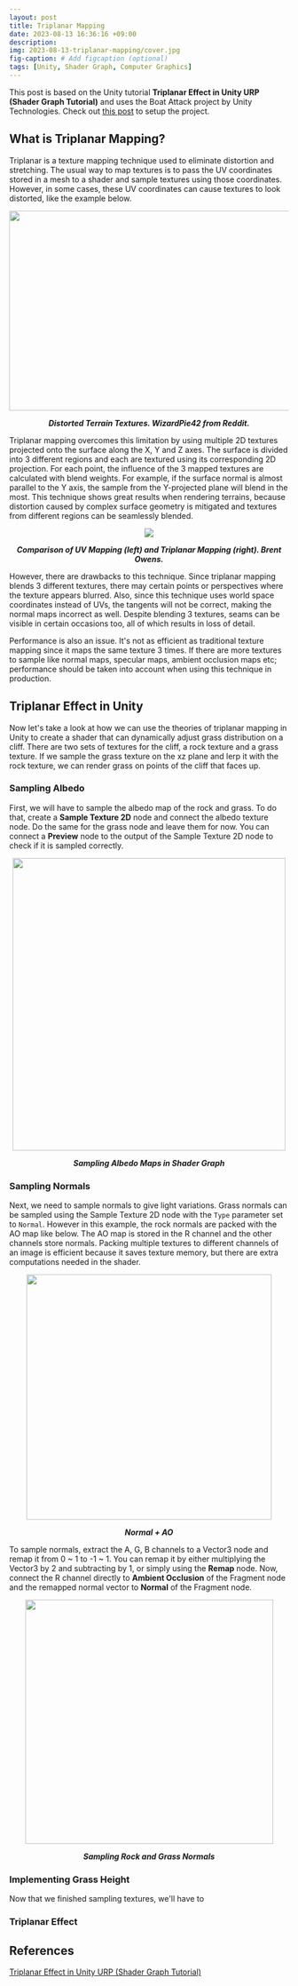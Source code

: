 ```yaml
---
layout: post
title: Triplanar Mapping
date: 2023-08-13 16:36:16 +09:00
description: 
img: 2023-08-13-triplanar-mapping/cover.jpg
fig-caption: # Add figcaption (optional)
tags: [Unity, Shader Graph, Computer Graphics]
---
```


This post is based on the Unity tutorial **Triplanar Effect in Unity URP (Shader Graph Tutorial)** and uses the Boat Attack project by Unity Technologies. Check out [this post](https://be9904.github.io/cloning-a-project/) to setup the project.

## What is Triplanar Mapping?
Triplanar is a texture mapping technique used to eliminate distortion and stretching. The usual way to map textures is to pass the UV coordinates stored in a mesh to a shader and sample textures using those coordinates. However, in some cases, these UV coordinates can cause textures to look distorted, like the example below.

<p align="center">
  <img src="/assets/img/2023-08-13-triplanar-mapping/distorted-texture.jpeg" width="640" height="360">
 </p>
<p align="center"><b><i>Distorted Terrain Textures. WizardPie42 from Reddit.</i></b></p>

Triplanar mapping overcomes this limitation by using multiple 2D textures projected onto the surface along the X, Y and Z axes. The surface is divided into 3 different regions and each are textured using its corresponding 2D projection. For each point, the influence of the 3 mapped textures are calculated with blend weights. For example, if the surface normal is almost parallel to the Y axis, the sample from the Y-projected plane will blend in the most. This technique shows great results when rendering terrains, because distortion caused by complex surface geometry is mitigated and textures from different regions can be seamlessly blended.

<p align="center">
  <img src="/assets/img/2023-08-13-triplanar-mapping/tri-compare.jpg">
 </p>
<p align="center"><b><i>Comparison of UV Mapping (left) and Triplanar Mapping (right). Brent Owens.</i></b></p>

However, there are drawbacks to this technique. Since triplanar mapping blends 3 different textures, there may certain points or perspectives where the texture appears blurred. Also, since this technique uses world space coordinates instead of UVs, the tangents will not be correct, making the normal maps incorrect as well. Despite blending 3 textures, seams can be visible in certain occasions too, all of which results in loss of detail.

Performance is also an issue. It's not as efficient as traditional texture mapping since it maps the same texture 3 times. If there are more textures to sample like normal maps, specular maps, ambient occlusion maps etc; performance should be taken into account when using this technique in production.

## Triplanar Effect in Unity
Now let's take a look at how we can use the theories of triplanar mapping in Unity to create a shader that can dynamically adjust grass distribution on a cliff. There are two sets of textures for the cliff, a rock texture and a grass texture. If we sample the grass texture on the xz plane and lerp it with the rock texture, we can render grass on points of the cliff that faces up.

### Sampling Albedo
First, we will have to sample the albedo map of the rock and grass. To do that, create a **Sample Texture 2D** node and connect the albedo texture node. Do the same for the grass node and leave them for now. You can connect a **Preview** node to the output of the Sample Texture 2D node to check if it is sampled correctly.

<p align="center">
  <img src="/assets/img/2023-08-13-triplanar-mapping/triplanar-albedo.PNG" width="492" height="527">
 </p>
<p align="center"><b><i>Sampling Albedo Maps in Shader Graph</i></b></p>

### Sampling Normals
Next, we need to sample normals to give light variations. Grass normals can be sampled using the Sample Texture 2D node with the `Type` parameter set to `Normal`. However in this example, the rock normals are packed with the AO map like below. The AO map is stored in the R channel and the other channels store normals. Packing multiple textures to different channels of an image is efficient because it saves texture memory, but there are extra computations needed in the shader.

<p align="center">
  <img src="/assets/img/2023-08-13-triplanar-mapping/normal-ao.PNG" width="442" height="442">
 </p>
<p align="center"><b><i>Normal + AO</i></b></p>

To sample normals, extract the A, G, B channels to a Vector3 node and remap it from 0 ~ 1 to -1 ~ 1. You can remap it by either multiplying the Vector3 by 2 and subtracting by 1, or simply using the **Remap** node. Now, connect the R channel directly to **Ambient Occlusion** of the Fragment node and the remapped normal vector to **Normal** of the Fragment node.

<p align="center">
  <img src="/assets/img/2023-08-13-triplanar-mapping/triplanar-normal.PNG" width="447" height="440">
 </p>
<p align="center"><b><i>Sampling Rock and Grass Normals</i></b></p>

### Implementing Grass Height
Now that we finished sampling textures, we'll have to 

### Triplanar Effect

## References
[Triplanar Effect in Unity URP (Shader Graph Tutorial)](https://youtu.be/eZqd68YaY2U)